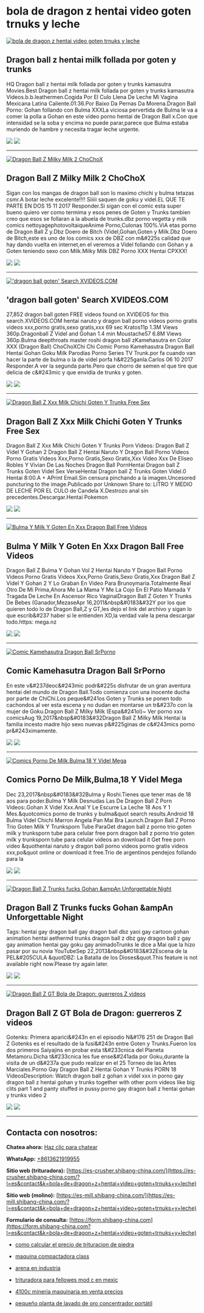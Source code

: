 # bola de dragon z hentai video goten trnuks y leche

<a href="https://swt.shibang-china.com/?l=es&img&k=bola+de+dragon+z+hentai+video+goten+trnuks+y+leche" target="_blank">![bola de dragon z hentai video goten trnuks y leche](http://static.shibang-china.com/all-800x300/1386.jpg)</a>

## Dragon ball z hentai milk follada por goten y trunks
HQ Dragon ball z hentai milk follada por goten y trunks kamasutra Movies.Best Dragon ball z hentai milk follada por goten y trunks kamasutra Videos.b.b.leathermen.Cogida Por El Culo Llena De Leche Mi Vagina Mexicana Latina Caliente.01:36.Por Baixo Da Pernas Da Morena.Dragon Ball Porno: Gohan follando con Bulma XXXLa viciosa pervertida de Bulma le va a comer la polla a Gohan en este video porno hentai de Dragon Ball x.Con que intensidad se la soba y encima no puede parar,parece que Bulma estaba muriendo de hambre y necesita tragar leche urgente.


<a href="https://whatsapp.shibangsoft.com/WhatsApp.php" target="_blank" title="WhatsApp">![](http://static.shibang-china.com/icon/whatsapp.png)</a> <a href="https://swt.shibang-china.com/?l=es&icon&k=bola+de+dragon+z+hentai+video+goten+trnuks+y+leche" target="_blank">![](http://static.shibang-china.com/icon/chat-es.png)</a>

---

<a href="https://swt.shibang-china.com/?l=es&img&k=bola+de+dragon+z+hentai+video+goten+trnuks+y+leche" target="_blank">![Dragon Ball Z Milky Milk 2 ChoChoX](http://static.shibang-china.com/all-800x300/778.jpg)</a>

## Dragon Ball Z Milky Milk 2 ChoChoX
Sigan con los mangas de dragon ball son lo maximo chichi y bulma tetazas csmr.A botar leche excelente!!!! Siiiii saquen de goku y videl.EL QUE TE PARTE EN DOS 15 11 2017 Responder.Si sigan con el comic esta super bueno quiero ver como termima y esos penes de Goten y Trunks tambien creo que esos se follaran a la abuela de trunks.dbz porno vegetta y milk comics nettoyagephotovoltaiqueAnime Porno,Culonas 100%.ViA etas porno de Dragon Ball Z y.Dbz Doero de Bitch (Videl,Gohan,Goten y Milk.Dbz Doero de Bitch,este es uno de los comics xxx de DBZ con m&#225s calidad que hay dando vuelta en internet,en el veremos a Videl follando con Gohan y a Goten teniendo sexo con Milk.Milky Milk DBZ Porno XXX Hentai CPXXX!


<a href="https://whatsapp.shibangsoft.com/WhatsApp.php" target="_blank" title="WhatsApp">![](http://static.shibang-china.com/icon/whatsapp.png)</a> <a href="https://swt.shibang-china.com/?l=es&icon&k=bola+de+dragon+z+hentai+video+goten+trnuks+y+leche" target="_blank">![](http://static.shibang-china.com/icon/chat-es.png)</a>

---

<a href="https://swt.shibang-china.com/?l=es&img&k=bola+de+dragon+z+hentai+video+goten+trnuks+y+leche" target="_blank">!['dragon ball goten' Search XVIDEOS.COM](http://static.shibang-china.com/all-800x300/201.jpg)</a>

## 'dragon ball goten' Search XVIDEOS.COM
27,852 dragon ball goten FREE videos found on XVIDEOS for this search.XVIDEOS.COM hentai naruto y dragon ball porno videos porno gratis videos xxx,porno gratis,sexo gratis,xxx 69 sec Kratos11p 1.3M Views 360p.Dragonball Z Videl and Gohan 1.4 min Moustache57 6.8M Views 360p.Bulma deepthroats master roshi dragon ball zKamehasutra en Color XXX (Dragon Ball) ChoChoXChi Chi Comic Porno Kamehasutra Dragon Ball Hentai Gohan Goku Milk Parodias Porno Series TV Trunk.por fa cuando van hacer la parte de bulma o la de videl porfa h&#225ganla.Carlos 06 10 2017 Responder.A ver la segunda parte.Pero que chorro de semen el que tire que delicia de c&#243mic y que envidia de trunks y goten.


<a href="https://whatsapp.shibangsoft.com/WhatsApp.php" target="_blank" title="WhatsApp">![](http://static.shibang-china.com/icon/whatsapp.png)</a> <a href="https://swt.shibang-china.com/?l=es&icon&k=bola+de+dragon+z+hentai+video+goten+trnuks+y+leche" target="_blank">![](http://static.shibang-china.com/icon/chat-es.png)</a>

---

<a href="https://swt.shibang-china.com/?l=es&img&k=bola+de+dragon+z+hentai+video+goten+trnuks+y+leche" target="_blank">![Dragon Ball Z Xxx Milk Chichi Goten Y Trunks Free Sex](http://static.shibang-china.com/all-800x300/144.jpg)</a>

## Dragon Ball Z Xxx Milk Chichi Goten Y Trunks Free Sex
Dragon Ball Z Xxx Milk Chichi Goten Y Trunks Porn Videos: Dragon Ball Z Videl Y Gohan 2 Dragon Ball Z Hentai Naruto Y Dragon Ball Porno Videos Porno Gratis Videos Xxx,Porno Gratis,Sexo Gratis,Xxx Video Xxx De Eliseo Robles Y Vivian De Las Noches Dragon Ball PornHentai Dragon ball Z Trunks Goten Videl Sex VerseHentai Dragon ball Z Trunks Goten Videl.0 Hentai 8:00.A + APrint Email.Sin censura pinchando a la imagen.Uncesored puncturing to the image.Publicado por Unknown Share to: LITRO Y MEDIO DE LECHE POR EL CULO de Candela X.Destrozo anal sin precedentes.Descargar.Hentai Pokemon


<a href="https://whatsapp.shibangsoft.com/WhatsApp.php" target="_blank" title="WhatsApp">![](http://static.shibang-china.com/icon/whatsapp.png)</a> <a href="https://swt.shibang-china.com/?l=es&icon&k=bola+de+dragon+z+hentai+video+goten+trnuks+y+leche" target="_blank">![](http://static.shibang-china.com/icon/chat-es.png)</a>

---

<a href="https://swt.shibang-china.com/?l=es&img&k=bola+de+dragon+z+hentai+video+goten+trnuks+y+leche" target="_blank">![Bulma Y Milk Y Goten En Xxx Dragon Ball Free Videos](http://static.shibang-china.com/all-800x300/431.jpg)</a>

## Bulma Y Milk Y Goten En Xxx Dragon Ball Free Videos
Dragon Ball Z Bulma Y Gohan Vol 2 Hentai Naruto Y Dragon Ball Porno Videos Porno Gratis Videos Xxx,Porno Gratis,Sexo Gratis,Xxx Dragon Ball Z Videl Y Gohan 2 Y Lo Graban En Video Para Brunoymaria.Totalmente Real Otro De Mi Prima,Ahora Me La Mama Y Me La Cojo En El Patio Mamada Y Tragada De Leche En Ascensor Rico VaginalDragon Ball Z Goten Y Trunks De Bebes (Ganador,MezaseApr 16,2011&nbsp&#0183&#32Y por los que quieren todo lo de Dragon Ball,Z y GT,les dejo el link del archivo y sigan lo que escrib&#237 haber si le entienden XD,la verdad vale la pena descargar todo.https: mega.nz


<a href="https://whatsapp.shibangsoft.com/WhatsApp.php" target="_blank" title="WhatsApp">![](http://static.shibang-china.com/icon/whatsapp.png)</a> <a href="https://swt.shibang-china.com/?l=es&icon&k=bola+de+dragon+z+hentai+video+goten+trnuks+y+leche" target="_blank">![](http://static.shibang-china.com/icon/chat-es.png)</a>

---

<a href="https://swt.shibang-china.com/?l=es&img&k=bola+de+dragon+z+hentai+video+goten+trnuks+y+leche" target="_blank">![Comic Kamehasutra Dragon Ball SrPorno](http://static.shibang-china.com/all-800x300/987.jpg)</a>

## Comic Kamehasutra Dragon Ball SrPorno
En este v&#237deoc&#243mic podr&#225s disfrutar de un gran aventura hentai del mundo de Dragon Ball.Todo comienza con una inocente ducha por parte de ChiChi.Los peque&#241os Goten y Trunks se ponen todo cachondos al ver esta escena y no dudan en montarse un tr&#237o con la mujer de Goku.Dragon Ball Z Milky Milk (Espa&#241ol)~ Ver porno xxx comicsAug 19,2017&nbsp&#0183&#32Dragon Ball Z Milky Milk Hentai la familia incesto madre hijo sexo nuevas p&#225ginas de c&#243mics porno pr&#243ximamente.


<a href="https://whatsapp.shibangsoft.com/WhatsApp.php" target="_blank" title="WhatsApp">![](http://static.shibang-china.com/icon/whatsapp.png)</a> <a href="https://swt.shibang-china.com/?l=es&icon&k=bola+de+dragon+z+hentai+video+goten+trnuks+y+leche" target="_blank">![](http://static.shibang-china.com/icon/chat-es.png)</a>

---

<a href="https://swt.shibang-china.com/?l=es&img&k=bola+de+dragon+z+hentai+video+goten+trnuks+y+leche" target="_blank">![Comics Porno De Milk,Bulma,18 Y Videl Mega](http://static.shibang-china.com/all-800x300/1101.jpg)</a>

## Comics Porno De Milk,Bulma,18 Y Videl Mega
Dec 23,2017&nbsp&#0183&#32Bulma y Roshi.Tienes que tener mas de 18 aos para poder.Bulma Y Milk Desnudas Las De Dragon Ball Z Porn Videos:.Gohan X Videl Xxx.Anal Y Le Escurre La Leche 18 Aos Y 1 Mes.&quotcomics porno de trunks y bulma&quot search results.Android 18 Bulma Videl Chichi Marron Angela Pan Mai Bra Launch.Dragon Ball Z Porno Trio Goten Milk Y Trunksporn Tube ParaGet dragon ball z porno trio goten milk y trunksporn tube para celular free porn dragon ball z porno trio goten milk y trunksporn tube para celular videos an download it Get free porn video &quothentai naruto y dragon ball porno videos porno gratis videos xxx,po&quot online or download it free.Trio de argentinos pendejos follando para la


<a href="https://whatsapp.shibangsoft.com/WhatsApp.php" target="_blank" title="WhatsApp">![](http://static.shibang-china.com/icon/whatsapp.png)</a> <a href="https://swt.shibang-china.com/?l=es&icon&k=bola+de+dragon+z+hentai+video+goten+trnuks+y+leche" target="_blank">![](http://static.shibang-china.com/icon/chat-es.png)</a>

---

<a href="https://swt.shibang-china.com/?l=es&img&k=bola+de+dragon+z+hentai+video+goten+trnuks+y+leche" target="_blank">![Dragon Ball Z Trunks fucks Gohan &ampAn Unforgettable Night](http://static.shibang-china.com/all-800x300/567.jpg)</a>

## Dragon Ball Z Trunks fucks Gohan &ampAn Unforgettable Night
Tags: hentai gay dragon ball gay dragon ball dbz yaoi gay cartoon gohan animation hentai aethermd trunks dragon ball z dbz gay dragon ball z gay gay animation hentai gay goku gay animadoTrunks le dice a Mai que la hizo pasar por su novia YouTubeSep 22,2013&nbsp&#0183&#32Escena de la PEL&#205CULA &quotDBZ: La Batalla de los Dioses&quot.This feature is not available right now.Please try again later.


<a href="https://whatsapp.shibangsoft.com/WhatsApp.php" target="_blank" title="WhatsApp">![](http://static.shibang-china.com/icon/whatsapp.png)</a> <a href="https://swt.shibang-china.com/?l=es&icon&k=bola+de+dragon+z+hentai+video+goten+trnuks+y+leche" target="_blank">![](http://static.shibang-china.com/icon/chat-es.png)</a>

---

<a href="https://swt.shibang-china.com/?l=es&img&k=bola+de+dragon+z+hentai+video+goten+trnuks+y+leche" target="_blank">![Dragon Ball Z GT Bola de Dragon: guerreros Z videos](http://static.shibang-china.com/all-800x300/759.jpg)</a>

## Dragon Ball Z GT Bola de Dragon: guerreros Z videos
Gotenks: Primera aparici&#243n en el episodio N&#176 251 de Dragon Ball Z Gotenks es el resultado de la fusi&#243n entre Goten y Trunks.Fueron los dos primeros Saiyajins en probar esta t&#233cnica del Planeta Metamoru.Dicha t&#233cnica les fue ense&#241ada por Goku,durante la visita de un d&#237a que pudo realizar en el 25 Torneo de las Artes Marciales.Porno Gay Dragon Ball Z Hentai Gohan Y Trunks PORN 18 VideosDescription: Watch dragon ball z gohan x videl xxx in porno gay dragon ball z hentai gohan y trunks together with other porn videos like big clits part 1 and panty stuffed in pussy.porno gay dragon ball z hentai gohan y trunks video 2


<a href="https://whatsapp.shibangsoft.com/WhatsApp.php" target="_blank" title="WhatsApp">![](http://static.shibang-china.com/icon/whatsapp.png)</a> <a href="https://swt.shibang-china.com/?l=es&icon&k=bola+de+dragon+z+hentai+video+goten+trnuks+y+leche" target="_blank">![](http://static.shibang-china.com/icon/chat-es.png)</a>

---
## Contacta con nosotros:

**Chatea ahora:** [Haz clic para chatear](https://swt.shibang-china.com?l=es&contact&k=bola+de+dragon+z+hentai+video+goten+trnuks+y+leche)

**WhatsApp:**  [+8613621919955](https://whatsapp.shibangsoft.com/WhatsApp.php)

**Sitio web (trituradora):** [https://es-crusher.shibang-china.com/](https://es-crusher.shibang-china.com/?l=es&contact&k=bola+de+dragon+z+hentai+video+goten+trnuks+y+leche)

**Sitio web (molino):** [https://es-mill.shibang-china.com/](https://es-mill.shibang-china.com/?l=es&contact&k=bola+de+dragon+z+hentai+video+goten+trnuks+y+leche)

**Formulario de consulta:** [https://form.shibang-china.com](https://form.shibang-china.com?l=es&contact&k=bola+de+dragon+z+hentai+video+goten+trnuks+y+leche)

* [como calcular el precio de trituracion de piedra](../90/como%20calcular%20el%20precio%20de%20trituracion%20de%20piedra.md)

* [maquina compactadora class](../92/maquina%20compactadora%20class.md)

* [arena en industria](../84/arena%20en%20industria.md)

* [trituradora para fellowes mod c en mexic](../92/trituradora%20para%20fellowes%20mod%20c%20en%20mexic.md)

* [4100c minería maquinaria en venta precios](../95/4100c%20miner%C3%ADa%20maquinaria%20en%20venta%20precios.md)

* [pequeño planta de lavado de oro concentrador portátil](../92/peque%C3%B1o%20planta%20de%20lavado%20de%20oro%20concentrador%20port%C3%A1til.md)